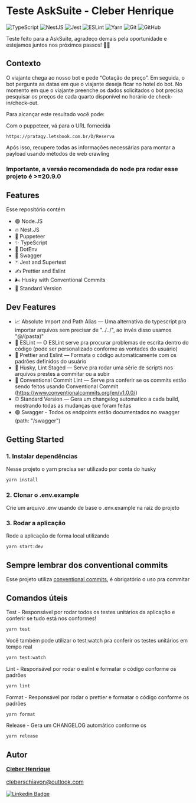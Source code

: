 # Teste AskSuite - Cleber Henrique

![TypeScript](https://img.shields.io/badge/typescript-%23007ACC.svg?style=for-the-badge&logo=typescript&logoColor=white)
![NestJS](https://img.shields.io/badge/nestjs-%23E0234E.svg?style=for-the-badge&logo=nestjs&logoColor=white)
![Jest](https://img.shields.io/badge/-jest-%23C21325?style=for-the-badge&logo=jest&logoColor=white)
![ESLint](https://img.shields.io/badge/ESLint-4B3263?style=for-the-badge&logo=eslint&logoColor=white)
![Yarn](https://img.shields.io/badge/yarn-%232C8EBB.svg?style=for-the-badge&logo=yarn&logoColor=white)
![Git](https://img.shields.io/badge/git-%23F05033.svg?style=for-the-badge&logo=git&logoColor=white)
![GitHub](https://img.shields.io/badge/github-%23121011.svg?style=for-the-badge&logo=github&logoColor=white)

Teste feito para a AskSuite, agradeço demais pela oportunidade e estejamos juntos nos próximos passos! 🚀🧡

## Contexto

O viajante chega ao nosso bot e pede “Cotação de preço”. Em seguida, o bot pergunta as datas em que o viajante deseja ficar no hotel do bot. No momento em que o viajante preenche os dados solicitados o bot precisa pesquisar os preços de cada quarto disponível no horário de check-in/check-out.

Para alcançar este resultado você pode:

Com o puppeteer, vá para o URL fornecida

```
https://pratagy.letsbook.com.br/D/Reserva
```

Após isso, recupere todas as informações necessárias para montar a payload usando métodos de web crawling

### Importante, a versão recomendada do node pra rodar esse projeto é >=20.9.0

## Features

Esse repositório contém

- 🟢 Node.JS
- 🔥 Nest.JS
- 🐶 Puppeteer
- ✨ TypeScript
- 📩 DotEnv
- 💚 Swagger
- 🃏 Jest and Supertest
- ✍️ Prettier and Eslint
- 🌬️ Husky with Conventional Commits
- 📰 Standard Version

## Dev Features

- 📈 Absolute Import and Path Alias — Uma alternativa do typescript pra importar arquivos sem precisar de "../../", ao invés disso usamos "@/(pasta)"
- 📏 ESLint — O ESLint serve pra procurar problemas de escrita dentro do código (pode ser personalizado conforme as vontades do usuário)
- 💖 Prettier and Eslint — Formata o código automaticamente com os padrões definidos do usuário
- 🐶 Husky, Lint Staged — Serve pra rodar uma série de scripts nos arquivos prestes a commitar ou a subir
- 🤖 Conventional Commit Lint — Serve pra conferir se os commits estão sendo feitos usando Conventional Commit (https://www.conventionalcommits.org/en/v1.0.0/)
- ⏰ Standard Version — Gera um changelog automatico a cada build, mostrando todas as mudanças que foram feitas
- 🟢 Swagger - Todos os endpoints estão documentados no swagger (path: "/swagger")

## Getting Started

### 1. Instalar dependências

Nesse projeto o yarn precisa ser utilizado por conta do husky

```bash
yarn install
```

### 2. Clonar o .env.example

Crie um arquivo .env usando de base o .env.example na raiz do projeto

### 3. Rodar a aplicação

Rode a aplicação de forma local utilizando

```bash
yarn start:dev
```

## Sempre lembrar dos conventional commits

Esse projeto utiliza [conventional commits](https://www.conventionalcommits.org/en/v1.0.0/), é obrigatório o uso pra commitar

## Comandos úteis

Test - Responsável por rodar todos os testes unitários da aplicação e conferir se tudo está nos conformes!

```bash
yarn test
```

Você também pode utilizar o test:watch pra conferir os testes unitários em tempo real

```bash
yarn test:watch
```

Lint - Responsável por rodar o eslint e formatar o código conforme os padrões

```bash
yarn lint
```

Format - Responsável por rodar o prettier e formatar o código conforme os padrões

```bash
yarn format
```

Release - Gera um CHANGELOG automático conforme os

```bash
yarn release
```

## Autor

 <div style="display: flex; flex-direction: column; gap: 1rem; font-size: 15px">
 <a href="https://www.linkedin.com/in/cleberschiavon">
 <b>Cleber Henrique</b>
</a>
 <a href="mailto:cleberschiavon@outlook.com">
cleberschiavon@outlook.com
</a>
 </div>

[![Linkedin Badge](https://img.shields.io/badge/LinkedIn-0077B5?style=for-the-badge&logo=linkedin&logoColor=white)](https://www.linkedin.com/in/cleberschiavon)
